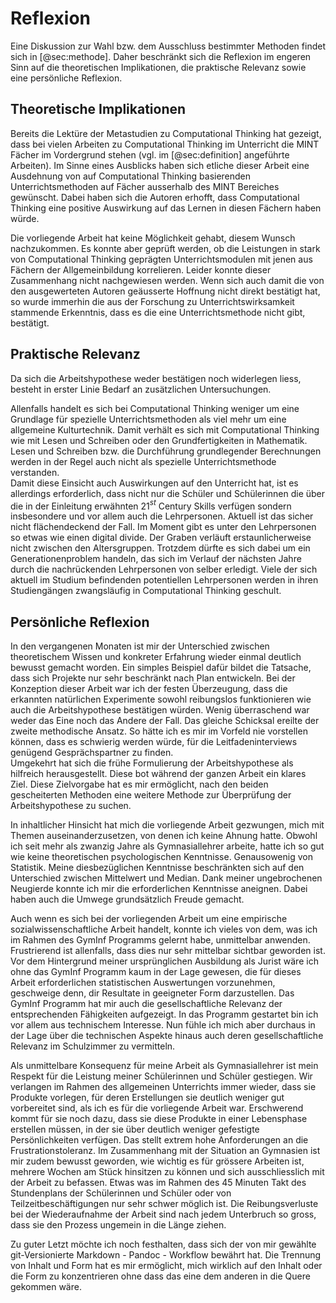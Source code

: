 # Reflexion

Eine Diskussion zur Wahl bzw. dem Ausschluss bestimmter Methoden findet
sich in [@sec:methode]. Daher beschränkt sich die Reflexion im engeren Sinn auf die
theoretischen Implikationen, die praktische Relevanz
sowie eine persönliche Reflexion.

## Theoretische Implikationen

Bereits die Lektüre der Metastudien zu Computational Thinking hat
gezeigt, dass bei vielen Arbeiten zu Computational Thinking im
Unterricht die MINT Fächer im Vordergrund stehen (vgl. im [@sec:definition]
angeführte Arbeiten).
Im
Sinne eines Ausblicks haben sich etliche dieser Arbeit eine Ausdehnung
von auf Computational Thinking basierenden Unterrichtsmethoden auf Fächer ausserhalb des MINT Bereiches
gewünscht. Dabei haben sich die Autoren erhofft, dass Computational
Thinking eine positive Auswirkung auf das Lernen in diesen Fächern haben
würde.

Die vorliegende Arbeit hat keine Möglichkeit gehabt, diesem Wunsch
nachzukommen. Es konnte aber geprüft werden, ob die Leistungen in stark
von Computational Thinking geprägten Unterrichtsmodulen mit jenen aus Fächern der
Allgemeinbildung korrelieren. Leider konnte dieser Zusammenhang nicht
nachgewiesen werden. Wenn sich auch damit die von den ausgewerteten Autoren
geäusserte Hoffnung nicht direkt bestätigt hat, so wurde immerhin die
aus der Forschung zu Unterrichtswirksamkeit stammende Erkenntnis, dass
es die eine Unterrichtsmethode nicht gibt, bestätigt.

## Praktische Relevanz

Da sich die Arbeitshypothese weder bestätigen noch widerlegen liess,
besteht in erster Linie Bedarf an zusätzlichen Untersuchungen.

Allenfalls handelt es sich bei Computational Thinking weniger um eine
Grundlage für spezielle Unterrichtsmethoden als viel mehr um eine
allgemeine Kulturtechnik. Damit verhält es sich mit Computational
Thinking wie mit Lesen und Schreiben oder den Grundfertigkeiten in
Mathematik. Lesen und Schreiben bzw. die Durchführung grundlegender
Berechnungen werden in der Regel auch nicht als spezielle
Unterrichtsmethode verstanden.  
Damit diese Einsicht auch Auswirkungen auf den Unterricht hat, ist es
allerdings erforderlich, dass nicht nur die Schüler und Schülerinnen die
über die in der Einleitung erwähnten 21$^{st}$ Century Skills verfügen
sondern insbesondere und vor allem auch die Lehrpersonen. Aktuell ist
das sicher nicht flächendeckend der Fall. Im Moment gibt es unter den
Lehrpersonen so etwas wie einen digital divide. Der Graben verläuft
erstaunlicherweise nicht zwischen den Altersgruppen. Trotzdem dürfte es sich
dabei um ein Generationenproblem handeln, das sich im Verlauf der
nächsten Jahre durch die nachrückenden Lehrpersonen von selber erledigt.
Viele der sich aktuell im Studium befindenden potentiellen Lehrpersonen
werden in ihren Studiengängen zwangsläufig in Computational
Thinking geschult.

## Persönliche Reflexion

In den vergangenen Monaten ist mir der Unterschied zwischen
theoretischem Wissen und konkreter Erfahrung wieder einmal deutlich
bewusst gemacht worden. Ein simples Beispiel dafür bildet die Tatsache,
dass sich Projekte nur sehr beschränkt nach Plan entwickeln. Bei der
Konzeption dieser Arbeit war ich der festen Überzeugung, dass die
erkannten natürlichen Experimente sowohl reibungslos funktionieren
wie auch die Arbeitshypothese bestätigen würden. Wenig überraschend war
weder das Eine noch das Andere der Fall. Das gleiche Schicksal ereilte
der zweite methodische Ansatz. So hätte ich es mir im Vorfeld nie
vorstellen können, dass es schwierig werden würde, für die
Leitfadeninterviews genügend Gesprächspartner zu finden.  
Umgekehrt hat sich die frühe Formulierung der Arbeitshypothese als
hilfreich herausgestellt. Diese bot während der ganzen Arbeit ein klares
Ziel. Diese Zielvorgabe hat es mir ermöglicht,
nach den beiden gescheiterten Methoden eine weitere Methode zur 
Überprüfung der Arbeitshypothese zu suchen.

In inhaltlicher Hinsicht hat mich die vorliegende Arbeit gezwungen, mich
mit Themen auseinanderzusetzen, von denen ich keine Ahnung hatte. Obwohl
ich seit mehr als zwanzig Jahre als Gymnasiallehrer arbeite, hatte ich
so gut wie keine theoretischen psychologischen Kenntnisse. Genausowenig
von Statistik. Meine diesbezüglichen Kenntnisse beschränkten sich auf
den Unterschied zwischen Mittelwert und Median. Dank meiner
ungebrochenen Neugierde konnte ich mir die erforderlichen Kenntnisse
aneignen. Dabei haben auch die Umwege grundsätzlich Freude gemacht.

Auch wenn es sich bei der vorliegenden Arbeit um eine empirische
sozialwissenschaftliche Arbeit handelt, konnte ich vieles von dem,
was ich im Rahmen des GymInf Programms gelernt habe, unmittelbar
anwenden. Frustrierend ist allenfalls, dass dies nur sehr mittelbar
sichtbar geworden ist. Vor dem Hintergrund meiner ursprünglichen
Ausbildung als Jurist wäre ich ohne das GymInf Programm kaum in der Lage
gewesen, die für dieses Arbeit erforderlichen statistischen Auswertungen
vorzunehmen, geschweige denn, dir Resultate in geeigneter Form
darzustellen. Das GymInf Programm hat mir auch die gesellschaftliche
Relevanz der entsprechenden Fähigkeiten aufgezeigt. In das Programm
gestartet bin ich vor allem aus technischem Interesse. Nun fühle ich
mich aber durchaus in der Lage über die technischen Aspekte hinaus auch
deren gesellschaftliche Relevanz im Schulzimmer zu vermitteln. 

Als unmittelbare Konsequenz für meine Arbeit als Gymnasiallehrer ist
mein Respekt für die Leistung meiner Schülerinnen und Schüler gestiegen.
Wir verlangen im Rahmen des allgemeinen Unterrichts immer wieder, dass
sie Produkte vorlegen, für deren Erstellungen sie deutlich weniger gut
vorbereitet sind, als ich es für die vorliegende Arbeit war. Erschwerend
kommt für sie noch dazu, dass sie diese Produkte in einer Lebensphase
erstellen müssen, in der sie über deutlich weniger gefestigte
Persönlichkeiten verfügen. Das stellt extrem hohe Anforderungen an die
Frustrationstoleranz. Im Zusammenhang mit der Situation an Gymnasien ist
mir zudem bewusst geworden, wie wichtig es für grössere
Arbeiten ist, mehrere Wochen am Stück hinsitzen zu können und sich
ausschliesslich mit der Arbeit zu befassen. Etwas was im Rahmen des 45
Minuten Takt des Stundenplans der Schülerinnen und Schüler oder von
Teilzeitbeschäftigungen nur sehr schwer möglich ist. Die
Reibungsverluste bei der Wiederaufnahme der Arbeit sind nach jedem
Unterbruch so gross, dass sie den Prozess ungemein in die Länge ziehen.

Zu guter Letzt möchte ich noch festhalten, dass sich der von mir
gewählte git-Versionierte Markdown - Pandoc - Workflow bewährt hat. Die
Trennung von Inhalt und Form hat es mir ermöglicht, mich wirklich auf
den Inhalt oder die Form zu konzentrieren ohne dass das eine dem anderen
in die Quere gekommen wäre.
